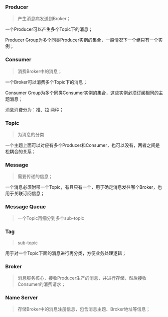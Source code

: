 
### Producer
> 产生消息病发送到Broker；

一个Producer可以产生多个Topic下的消息；

Producer Group为多个同类Producer实例的集合，一般情况下一个组只有一个实例；


### Consumer
> 消费Broker中的消息；

一个Broker可以消费多个Topic下的消息；

Consumer Group为多个同类Consumer实例的集合，这些实例必须订阅相同的主题消息；

消息消费分为：推、拉 两种；

### Topic
> 为消息的分类

一个主题上面可以对应有多个Producer和Consumer，也可以没有，两者之间是松耦合的关系；


### Message
> 需要传递的信息；

一个消息必须附带一个Topic，有且只有一个，用于确定消息发往哪个Broker，也用于关联订阅信息；

### Message Queue
> 一个Topic再细分到多个sub-topic

### Tag
> sub-topic

用于对一个Topic下面的消息进行再分类，方便业务处理逻辑；

### Broker
> 消息服务核心，接收Producer生产的消息，并进行存储，然后接收Consumer的消费请求；

### Name Server
> 存储Broker中的消息注册信息，包含消息主题、Broker地址等信息；

